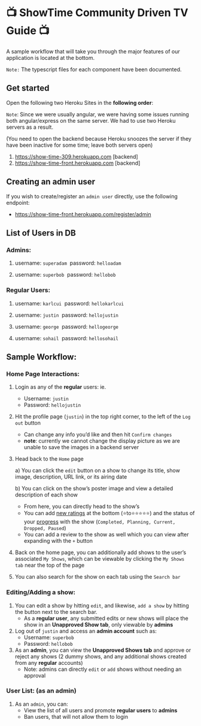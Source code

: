 # 📺 ShowTime Community Driven TV Guide 📺

A sample workflow that will take you through the major features of our application is located at the bottom.

`Note:` The typescript files for each component have been documented.

## Get started

Open the following two Heroku Sites in the **following order**:

`Note`: Since we were usually angular, we were having some issues running both angular/express on the same server. We had to use two Heroku servers as a result.

(You need to open the backend because Heroku snoozes the server if they have been inactive for some time; leave both servers open)

1. https://show-time-309.herokuapp.com [backend]
2. https://show-time-front.herokuapp.com [backend]

## Creating an admin user

If you wish to create/register an `admin user` directly, use the following endpoint:

- https://show-time-front.herokuapp.com/register/admin

## List of Users in DB

### Admins:

1) username: `superadam`
​    password: `helloadam`

2) username: `superbob`
​    password: `hellobob`

### Regular Users:

1) username: `karlcui`
​    password: `hellokarlcui`

2) username: `justin`
​    password: `hellojustin`

3) username: `george`
​    password: `hellogeorge`

4) username: `sohail`
​    password: `hellosohail`

## Sample Workflow:

### Home Page Interactions:

1. Login as any of the **regular** users: ie.

   - Username: `justin`
   - Password: `hellojustin`

2. Hit the profile page (`justin`) in the top right corner, to the left of the `Log out` button

   - Can change any info you’d like and then hit `Confirm changes`
   - **note**: currently we cannot change the display picture as we are unable to save the images in a backend server

3. Head back to the `Home` page

   a) You can click the `edit` button on a show to change its title, show image, description, URL link, or its airing date

   b) You can click on the show’s poster image and view a detailed description of each show

   - From here, you can directly head to the show’s  
   - You can add <u>new ratings</u> at the bottom (⭐to⭐⭐⭐⭐⭐) and the status of your <u>progress</u> with the show (`Completed, Planning, Current, Dropped, Paused`)
   - You can add a review to the show as well which you can view after expanding with the `+` button

4. Back on the home page, you can additionally add shows to the user’s associated `My Shows`, which can be viewable by clicking the `My Shows tab` near the top of the page

5. You can also search for the show on each tab using the `Search bar`

### Editing/Adding a show:

1. You can edit a show by hitting `edit`, and likewise, `add a show` by hitting the button next to the search bar.
   - As a **regular user**, any submitted edits or new shows will place the show in an **Unapproved Show tab**, only viewable by **admins**
2. Log out of `justin` and access an **admin account** such as:
   - Username: `superbob`
   - Password: `hellobob`
3. As an **admin**, you can view the **Unapproved Shows tab** and approve or reject any shows (2 dummy shows, and any additional shows created from any **regular** accounts)
   - Note: admins can directly `edit` or `add` shows without needing an approval

### User List: (as an admin)

1. As an `admin`, you can:
   - View the list of all users and promote **regular users** to **admins**
   - Ban users, that will not allow them to login